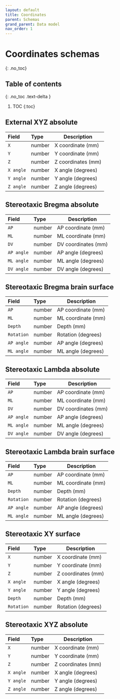 ```yaml
---
layout: default
title: Coordinates
parent: Schemas
grand_parent: Data model
nav_order: 1
---
```


# Coordinates schemas
{: .no_toc}

## Table of contents
{: .no_toc .text-delta }

1. TOC
{:toc}

## External XYZ absolute

| Field  | Type  | Description |
|:-------|:--------|-------------|
| `X` | number | X coordinate (mm) |
| `Y` | number | Y coordinate (mm) |
| `Z` | number | Z coordinates (mm) |
| `X angle` | number | X angle (degrees) |
| `Y angle` | number | Y angle (degrees) |
| `Z angle` | number | Z angle (degrees) |

## Stereotaxic Bregma absolute

| Field  | Type  | Description |
|:-------|:--------|-------------|
| `AP` | number | AP coordinate (mm) |
| `ML` | number | ML coordinate (mm) |
| `DV` | number | DV coordinates (mm) |
| `AP angle` | number | AP angle (degrees) |
| `ML angle` | number | ML angle (degrees) |
| `DV angle` | number | DV angle (degrees) |

## Stereotaxic Bregma brain surface

| Field  | Type  | Description |
|:-------|:--------|-------------|
| `AP` | number | AP coordinate (mm) |
| `ML` | number | ML coordinate (mm) |
| `Depth` | number | Depth (mm) |
| `Rotation` | number | Rotation (degrees) |
| `AP angle` | number | AP angle (degrees) |
| `ML angle` | number | ML angle (degrees) |

## Stereotaxic Lambda absolute

| Field  | Type  | Description |
|:-------|:--------|-------------|
| `AP` | number | AP coordinate (mm) |
| `ML` | number | ML coordinate (mm) |
| `DV` | number | DV coordinates (mm) |
| `AP angle` | number | AP angle (degrees) |
| `ML angle` | number | ML angle (degrees) |
| `DV angle` | number | DV angle (degrees) |


## Stereotaxic Lambda brain surface

| Field  | Type  | Description |
|:-------|:--------|-------------|
| `AP` | number | AP coordinate (mm) |
| `ML` | number | ML coordinate (mm) |
| `Depth` | number | Depth (mm) |
| `Rotation` | number | Rotation (degrees) |
| `AP angle` | number | AP angle (degrees) |
| `ML angle` | number | ML angle (degrees) |


## Stereotaxic XY surface

| Field  | Type  | Description |
|:-------|:--------|-------------|
| `X` | number | X coordinate (mm) |
| `Y` | number | Y coordinate (mm) |
| `Z` | number | Z coordinates (mm) |
| `X angle` | number | X angle (degrees) |
| `Y angle` | number | Y angle (degrees) |
| `Depth` | number | Depth (mm) |
| `Rotation` | number | Rotation (degrees) |


## Stereotaxic XYZ absolute

| Field  | Type  | Description |
|:-------|:--------|-------------|
| `X` | number | X coordinate (mm) |
| `Y` | number | Y coordinate (mm) |
| `Z` | number | Z coordinates (mm) |
| `X angle` | number | X angle (degrees) |
| `Y angle` | number | Y angle (degrees) |
| `Z angle` | number | Z angle (degrees) |
